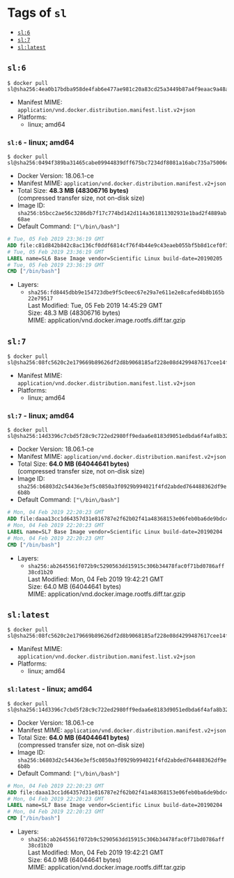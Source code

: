 <!-- THIS FILE IS GENERATED VIA './update-remote.sh' -->

# Tags of `sl`

-	[`sl:6`](#sl6)
-	[`sl:7`](#sl7)
-	[`sl:latest`](#sllatest)

## `sl:6`

```console
$ docker pull sl@sha256:4ea0b17bdba958de4fab6e477ae981c20a83cd25a3449b87a4f9eaac9a48a465
```

-	Manifest MIME: `application/vnd.docker.distribution.manifest.list.v2+json`
-	Platforms:
	-	linux; amd64

### `sl:6` - linux; amd64

```console
$ docker pull sl@sha256:0494f389ba31465cabe09944839dff675bc7234df8081a16abc735a75006dd8c
```

-	Docker Version: 18.06.1-ce
-	Manifest MIME: `application/vnd.docker.distribution.manifest.v2+json`
-	Total Size: **48.3 MB (48306716 bytes)**  
	(compressed transfer size, not on-disk size)
-	Image ID: `sha256:b5bcc2ae56c3286db7f17c774bd142d114a361811302931e1bad2f4889ab68ae`
-	Default Command: `["\/bin\/bash"]`

```dockerfile
# Tue, 05 Feb 2019 23:36:19 GMT
ADD file:c81d842b842c8ac136cf0ddf6814cf76f4b44e9c43eaeb055bf5b8d1cef0f39d in / 
# Tue, 05 Feb 2019 23:36:19 GMT
LABEL name=SL6 Base Image vendor=Scientific Linux build-date=20190205
# Tue, 05 Feb 2019 23:36:19 GMT
CMD ["/bin/bash"]
```

-	Layers:
	-	`sha256:fd8445dbb9e154723dbe9f5c0eec67e29a7e611e2e8cafed4b8b165b22e79517`  
		Last Modified: Tue, 05 Feb 2019 14:45:29 GMT  
		Size: 48.3 MB (48306716 bytes)  
		MIME: application/vnd.docker.image.rootfs.diff.tar.gzip

## `sl:7`

```console
$ docker pull sl@sha256:08fc5620c2e179669b89626df2d8b9068185af228e08d4299487617cee14f163
```

-	Manifest MIME: `application/vnd.docker.distribution.manifest.list.v2+json`
-	Platforms:
	-	linux; amd64

### `sl:7` - linux; amd64

```console
$ docker pull sl@sha256:14d3396c7cbd5f28c9c722ed2980ff9edaa6e8183d9051edbda6f4afa8b32388
```

-	Docker Version: 18.06.1-ce
-	Manifest MIME: `application/vnd.docker.distribution.manifest.v2+json`
-	Total Size: **64.0 MB (64044641 bytes)**  
	(compressed transfer size, not on-disk size)
-	Image ID: `sha256:b6803d2c54436e3ef5c0850a3f0929b994021f4fd2abded764488362df9e6b8b`
-	Default Command: `["\/bin\/bash"]`

```dockerfile
# Mon, 04 Feb 2019 22:20:23 GMT
ADD file:daaa13cc1d64357d31e816787e2f62b02f41a48368153e06feb0ba6de9bdc4d2 in / 
# Mon, 04 Feb 2019 22:20:23 GMT
LABEL name=SL7 Base Image vendor=Scientific Linux build-date=20190204
# Mon, 04 Feb 2019 22:20:23 GMT
CMD ["/bin/bash"]
```

-	Layers:
	-	`sha256:ab2645561f072b9c5290563dd15915c306b34478fac0f71bd0786aff38cd1b20`  
		Last Modified: Mon, 04 Feb 2019 19:42:21 GMT  
		Size: 64.0 MB (64044641 bytes)  
		MIME: application/vnd.docker.image.rootfs.diff.tar.gzip

## `sl:latest`

```console
$ docker pull sl@sha256:08fc5620c2e179669b89626df2d8b9068185af228e08d4299487617cee14f163
```

-	Manifest MIME: `application/vnd.docker.distribution.manifest.list.v2+json`
-	Platforms:
	-	linux; amd64

### `sl:latest` - linux; amd64

```console
$ docker pull sl@sha256:14d3396c7cbd5f28c9c722ed2980ff9edaa6e8183d9051edbda6f4afa8b32388
```

-	Docker Version: 18.06.1-ce
-	Manifest MIME: `application/vnd.docker.distribution.manifest.v2+json`
-	Total Size: **64.0 MB (64044641 bytes)**  
	(compressed transfer size, not on-disk size)
-	Image ID: `sha256:b6803d2c54436e3ef5c0850a3f0929b994021f4fd2abded764488362df9e6b8b`
-	Default Command: `["\/bin\/bash"]`

```dockerfile
# Mon, 04 Feb 2019 22:20:23 GMT
ADD file:daaa13cc1d64357d31e816787e2f62b02f41a48368153e06feb0ba6de9bdc4d2 in / 
# Mon, 04 Feb 2019 22:20:23 GMT
LABEL name=SL7 Base Image vendor=Scientific Linux build-date=20190204
# Mon, 04 Feb 2019 22:20:23 GMT
CMD ["/bin/bash"]
```

-	Layers:
	-	`sha256:ab2645561f072b9c5290563dd15915c306b34478fac0f71bd0786aff38cd1b20`  
		Last Modified: Mon, 04 Feb 2019 19:42:21 GMT  
		Size: 64.0 MB (64044641 bytes)  
		MIME: application/vnd.docker.image.rootfs.diff.tar.gzip
